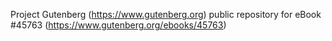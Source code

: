 Project Gutenberg (https://www.gutenberg.org) public repository for eBook #45763 (https://www.gutenberg.org/ebooks/45763)
